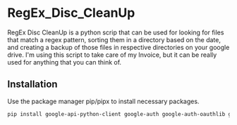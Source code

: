 # RegEx_Disc_CleanUp
RegEx Disc CleanUp is a python scrip that can be used for looking for files that match a regex pattern, sorting them in a directory based on the date, and creating a backup of those files in respective directories on your google drive. I'm using this script to take care of my Invoice, but it can be really used for anything that you can think of.

## Installation
Use the package manager pip/pipx to install necessary packages.
```bash
pip install google-api-python-client google-auth google-auth-oauthlib google-auth-httplib2
```

